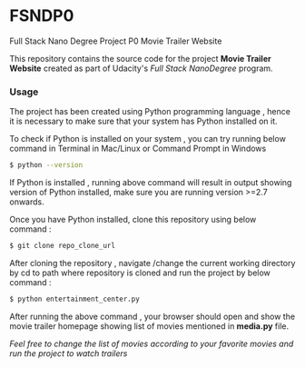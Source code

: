 # FSNDP0
Full Stack Nano Degree Project P0 Movie Trailer Website

This repository contains the source code for the project __Movie Trailer Website__ created as part of Udacity's _Full Stack
NanoDegree_ program.

### Usage

The project has been created using Python programming language , hence it is necessary to make sure that your system has Python installed on it.

To check if Python is installed on your system , you can try running below command in Terminal in Mac/Linux or Command Prompt in Windows

```sh
$ python --version
```

If Python is installed , running above command will result in output showing version of Python installed, make sure you are running version >=2.7 onwards.

Once you have Python installed, clone this repository using below command :

```sh
$ git clone repo_clone_url
```

After cloning the repository , navigate /change the current working directory by cd to path where repository is cloned and run the project by below command :

```sh
$ python entertainment_center.py
```

After running the above command , your browser should open and show the movie trailer homepage showing list of movies mentioned in __media.py__ file.

_Feel free to change the list of movies according to your favorite movies and run the project to watch trailers_
